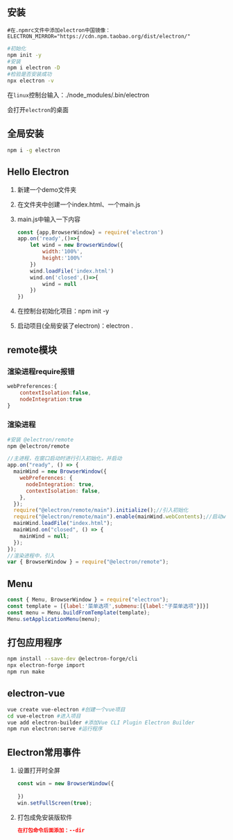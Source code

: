 ## 安装

```npmrc
#在.npmrc文件中添加electron中国镜像：
ELECTRON_MIRROR="https://cdn.npm.taobao.org/dist/electron/"
```

```bash
#初始化
npm init -y
#安装
npm i electron -D
#检验是否安装成功
npx electron -v
```

在`linux`控制台输入：./node_modules/.bin/electron

会打开`electron`的桌面

## 全局安装

```bash
npm i -g electron
```

## Hello Electron

1. 新建一个demo文件夹

2. 在文件夹中创建一个index.html、一个main.js

3. main.js中输入一下内容

   ```js
   const {app,BrowserWindow} = require('electron')
   app.on('ready',()=>{
       let wind = new BrowserWindow({
           width:'100%',
           height:'100%'
       })
       wind.loadFile('index.html')
       wind.on('closed',()=>{
           wind = null
       })
   })
   ```
   
4. 在控制台初始化项目：npm init -y

5. 启动项目(全局安装了electron)：electron .



## remote模块

### 渲染进程require报错

```js
webPreferences:{
    contextIsolation:false,
    nodeIntegration:true
}
```


### 渲染进程

```bash
#安装 @electron/remote
npm @electron/remote
```



```js
//主进程，在窗口启动时进行引入初始化，并启动
app.on("ready", () => {
  mainWind = new BrowserWindow({
    webPreferences: {
      nodeIntegration: true,
      contextIsolation: false,
    },
  });
  require("@electron/remote/main").initialize();//引入初始化
  require("@electron/remote/main").enable(mainWind.webContents);//启动webContents
  mainWind.loadFile("index.html");
  mainWind.on("closed", () => {
    mainWind = null;
  });
});
//渲染进程中，引入
var { BrowserWindow } = require("@electron/remote");
```

## Menu

```js
const { Menu, BrowserWindow } = require("electron");
const template = [{label:'菜单选项',submenu:[{label:"子菜单选项"}]}]
const menu = Menu.buildFromTemplate(template);
Menu.setApplicationMenu(menu);
```



## 打包应用程序

```bash
npm install --save-dev @electron-forge/cli
npx electron-forge import
npm run make
```



## electron-vue

```bash
vue create vue-electron #创建一个vue项目
cd vue-electron #进入项目
vue add electron-builder #添加Vue CLI Plugin Electron Builder
npm run electron:serve #运行程序
```

## Electron常用事件

1. 设置打开时全屏

   ```js
   const win = new BrowserWindow({
       
   })
   win.setFullScreen(true);
   ```

2. 打包成免安装版软件

   ```json
   在打包命令后面添加：--dir
   ```

   
